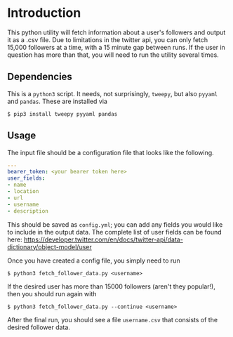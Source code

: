 # Introduction

This python utility will fetch information about a user's followers and output it as a .csv file. Due to
limitations in the twitter api, you can only fetch 15,000 followers at a time, with a 15 minute gap between
runs. If the user in question has more than that, you will need to run the utility several times.

## Dependencies

This is a `python3` script. It needs, not surprisingly, `tweepy`, but also `pyyaml` and `pandas`. These are
installed via
```console
$ pip3 install tweepy pyyaml pandas
```

## Usage

The input file should be a configuration file that looks like the following.
```yaml
---
bearer_token: <your bearer token here>
user_fields:
- name
- location
- url
- username
- description
```
This should be saved as `config.yml`; you can add any fields you would like to include in the output data. The
complete list of user fields can be found here: https://developer.twitter.com/en/docs/twitter-api/data-dictionary/object-model/user

Once you have created a config file, you simply need to run
```console
$ python3 fetch_follower_data.py <username>
```

If the desired user has more than 15000 followers (aren't they popular!), then you should run again with
```console
$ python3 fetch_follower_data.py --continue <username>
```

After the final run, you should see a file `username.csv` that consists of the desired follower data.